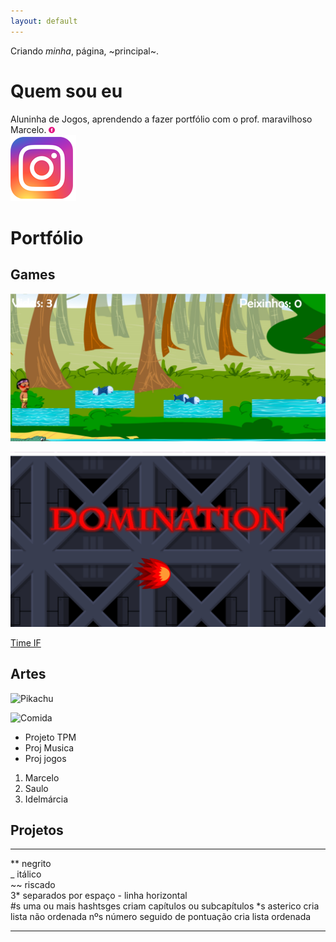```yaml
---
layout: default
---
```


Criando *minha*, página, ~principal~.

# Quem sou eu 

Aluninha de Jogos, aprendendo a fazer portfólio com o prof. maravilhoso Marcelo.
[![](Facebook.png)](https://www.facebook.com/jozielle.santos.378)  
[![](Insta.png)](https://www.instagram.com/jozielles/)  


# Portfólio

## Games



[![](Cacique.png)](https://joozi.github.io/Cacique/)  

[![](Domination.png)](https://joozi.github.io/Domination/)

[Time IF](https://ortegagamer.github.io/GAMES/TimeIF/)

## Artes
![Pikachu](https://userscontent2.emaze.com/images/a95fc4c6-85de-41e5-aabf-0f03f3e2645b/e6d0ff9404f9660db71698d0c17493e3.png)

![Comida](https://s3.amazonaws.com/kandipatternspatterns/food/18909__pizza.png)  
* Projeto TPM
* Proj Musica
* Proj jogos

1. Marcelo
2. Saulo
3. Idelmárcia

## Projetos

* * *

** negrito  
_ itálico  
~~ riscado  
3* separados por espaço - linha horizontal  
#s uma ou mais hashtsges criam capítulos ou subcapítulos
*s asterico cria lista não ordenada
nºs número seguido de pontuação cria lista ordenada

* * *
